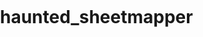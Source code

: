 # haunted_sheetmapper
<html>
<head>
    <meta charset="utf-8">
    <title>CSV to Map Example</title>
    <!-- Load MapLibre GL JS for the map -->
    <script src="https://unpkg.com/maplibre-gl@2.4.0/dist/maplibre-gl.js"></script>
    <link href="https://unpkg.com/maplibre-gl@2.4.0/dist/maplibre-gl.css" rel="stylesheet" />
    <!-- Load jQuery for easy AJAX requests -->
    <script src="https://cdnjs.cloudflare.com/ajax/libs/jquery/3.5.0/jquery.min.js"></script>
    <!-- Load csv2geojson to convert CSV to GeoJSON -->
    <script src="https://npmcdn.com/csv2geojson@latest/csv2geojson.js"></script>
    <style>
        body, html { margin: 0; padding: 0; height: 100%; }
        #map { position: absolute; top: 0; bottom: 0; width: 100%; }
    </style>
</head>
<body>
    <!-- This div is where the map will appear -->
    <div id="map"></div>
    <script>
        // Create the map and set its starting position and zoom
        var map = new maplibregl.Map({
            container: 'map',
            style: 'https://basemaps.cartocdn.com/gl/dark-matter-nolabels-gl-style/style.json', // OpenStreetMap style. This can be replaced with any MapLibre style URL, see the exercise for more 
            center: [-122.411, 37.785], // [longitude, latitude]
            zoom: 8
        });

        // When the page is ready, get the CSV data
        $(document).ready(function () {
            $.ajax({
                type: "GET",
                //YOUR TURN: Replace with csv export link
                url: 'https://docs.google.com/spreadsheets/d/1yNI0ULypqoO-1j5p5gIUXTvHnwo4NR_x7Ng9LkzbRa8/gviz/tq?tqx=out:csv&sheet=cal_haunted_places', // replace the text in single quotes with the link to your CSV file
                dataType: "text",
                success: function (csvData) { makeGeoJSON(csvData); }
            });
            function makeGeoJSON(csvData) {
                csv2geojson.csv2geojson(csvData, {
                    latfield: 'latitude', // replace with the actual column name for latitude in your CSV
                    lonfield: 'longitude', // replace with the actual column name for longitude in your CSV
                    delimiter: ','
                }, function (err, geojson) {
                    map.on('load', function () {
                        map.addLayer({
                            id: 'points',
                            type: 'circle',
                            source: { type: 'geojson', data: geojson },
                            paint: {
                                'circle-radius': 6,
                                'circle-color': 'purple'
                            }
                        });
                        // When a point is clicked, show a popup
                        map.on('click', 'points', function (e) {
                            var props = e.features[0].properties;
                            // Create popup HTML: location as heading, description as text
                            var html = `<h3>${props.location}</h3><p>${props.description}</p>`; // replace 'location' and 'description' with the actual column names from your CSV
                            new maplibregl.Popup()
                                .setLngLat(e.lngLat)
                                .setHTML(html)
                                .addTo(map);
                        });

                        // Change cursor to pointer when hovering over points
                        map.on('mouseenter', 'points', function () {
                            map.getCanvas().style.cursor = 'pointer';
                        });
                        map.on('mouseleave', 'points', function () {
                            map.getCanvas().style.cursor = '';
                        });
                    });
                });
            }
        });
    </script>
</body>
</html>


